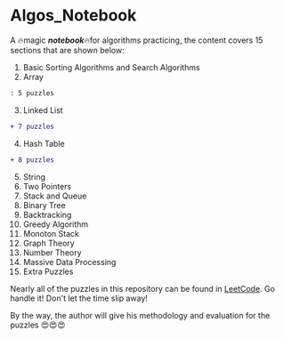 # Algos_Notebook
A :fire:magic ***notebook***:fire:for algorithms practicing, the content covers 15 sections that are shown below:
1. Basic Sorting Algorithms and Search Algorithms 
2. Array
```diff
: 5 puzzles
```
3. Linked List 
```diff
+ 7 puzzles 
```
4. Hash Table 
```diff
+ 8 puzzles
```
5. String
6. Two Pointers
7. Stack and Queue
8. Binary Tree
9. Backtracking
10. Greedy Algorithm
11. Monoton Stack
12. Graph Theory
13. Number Theory
14. Massive Data Processing
15. Extra Puzzles

Nearly all of the puzzles in this repository can be found in [LeetCode](https://leetcode.com/). Go handle it! Don't let the time slip away!  
   
By the way, the author will give his methodology and evaluation for the puzzles :heart_eyes::heart_eyes::heart_eyes:
